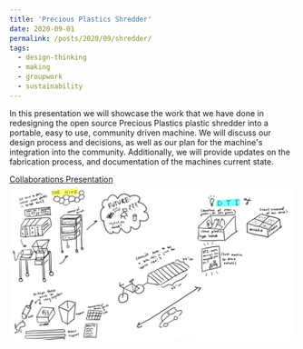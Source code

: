 ```yaml
---
title: 'Precious Plastics Shredder'
date: 2020-09-01
permalink: /posts/2020/09/shredder/
tags:
  - design-thinking
  - making
  - groupwork
  - sustainability
---
```


In this presentation we will showcase the work that we have done in redesigning the open source Precious Plastics plastic shredder into a portable, easy to use, community driven machine. We will discuss our design process and decisions, as well as our plan for the machine's integration into the community. Additionally, we will provide updates on the fabrication process, and documentation of the machines current state.

[Collaborations Presentation](https://sophia.smith.edu/celebrating-collaborations/precious-plastics-shredder-redesign/)
 <img src="/images/initial-design.JPG"
     alt="Inital Design Sketch" />  